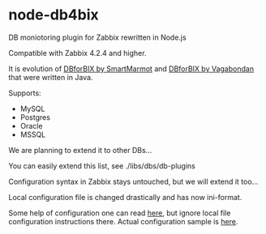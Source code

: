 # node-db4bix

DB moniotoring plugin for Zabbix rewritten in Node.js

Compatible with Zabbix 4.2.4 and higher.

It is evolution of [DBforBIX by SmartMarmot](https://github.com/smartmarmot/DBforBIX) and [DBforBIX by Vagabondan](https://github.com/vagabondan/DBforBIX) that were written in Java.

Supports:
- MySQL 
- Postgres
- Oracle
- MSSQL

We are planning to extend it to other DBs...

You can easily extend this list, see ./libs/dbs/db-plugins 

Configuration syntax in Zabbix stays untouched, but we will extend it too...

Local configuration file is changed drastically and has now ini-format.

Some help of configuration one can read [here](https://github.com/vagabondan/DBforBIX/wiki), but ignore local file configuration instructions there. Actual configuration sample is [here](https://github.com/vagabondan/node-db4bix/blob/master/config/db4bix_sample.conf).
